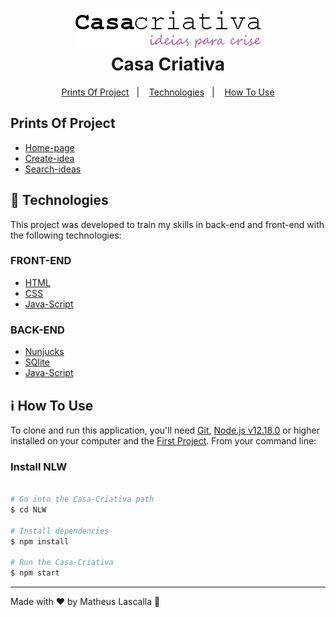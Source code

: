 <h1 align="center">
    <img alt="Casa criativa logo" src="public/logo.png" />
    <br>
    Casa Criativa
</h1>


<p align="center">
  <a href="#prints-of-project">Prints Of Project</a>&nbsp;&nbsp;&nbsp;|&nbsp;&nbsp;&nbsp;
  <a href="#rocket-technologies">Technologies</a>&nbsp;&nbsp;&nbsp;|&nbsp;&nbsp;&nbsp;
  <a href="#information_source-how-to-use">How To Use</a>
</p>

## Prints Of Project
-  <a href="public/Prints/Casa criativa home page.PNG">Home-page</a>
-  <a href="public/Prints/Casa criativa create-ideia-page.PNG">Create-idea</a>
-  <a href="public/Prints/Casa Criativa ideas-page.PNG">Search-ideas</a>

## :rocket: Technologies

This project was developed to train my skills in back-end and front-end with the following technologies:

### FRONT-END
-  [HTML][HTML]
-  [CSS][CSS]
-  [Java-Script][Java-Script]


### BACK-END
-  [Nunjucks][Nunjucks]
-  [SQlite][SQlite]
-  [Java-Script][Java-Script]

## :information_source: How To Use

To clone and run this application, you'll need [Git](https://gitforwindows.org/), [Node.js v12.18.0][nodejs] or higher installed on your computer and the [First Project](https://github.com/Matheus-nb/Casa-Criativa). From your command line:

### Install NLW
```bash

# Go into the Casa-Criativa path
$ cd NLW

# Install dependencies
$ npm install

# Run the Casa-Criativa
$ npm start
```

---

Made with ♥ by Matheus Lascalla :wave:

[nodejs]: https://nodejs.org/
[CSS]:https://developer.mozilla.org/en-US/docs/Web/CSS
[Java-Script]:https://developer.mozilla.org/en-US/docs/Glossary/JavaScript
[Nunjucks]:https://mozilla.github.io/nunjucks/
[SQlite]:https://developer.mozilla.org/en-US/docs/Mozilla/Thunderbird/Thunderbird_extensions/HowTos/Common_Thunderbird_Extension_Techniques/Use_SQLite
[HTML]:https://developer.mozilla.org/en-US/docs/Web/HTML

